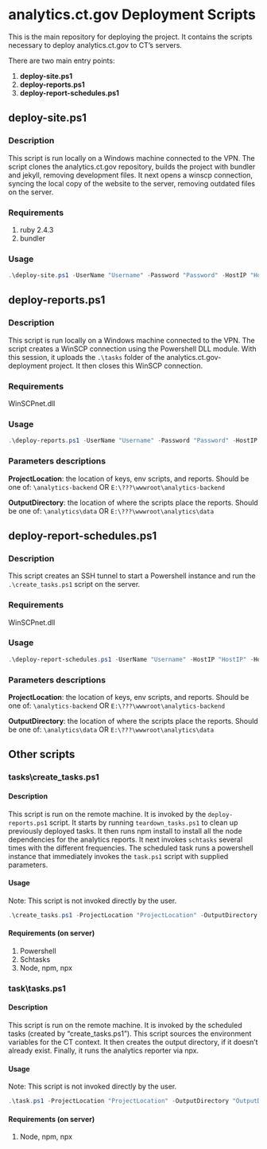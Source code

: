 # analytics.ct.gov Deployment Scripts

This is the main repository for deploying the project. It contains the scripts necessary to deploy analytics.ct.gov to CT’s servers.

There are two main entry points:
1. __deploy-site.ps1__
1. __deploy-reports.ps1__
1. __deploy-report-schedules.ps1__

## deploy-site.ps1
### Description
This script is run locally on a Windows machine connected to the VPN. The script clones the analytics.ct.gov repository, builds the project with bundler and jekyll, removing development files. It next opens a winscp connection, syncing the local copy of the website to the server, removing outdated files on the server.

### Requirements
1. ruby 2.4.3
1. bundler

### Usage
```powershell
.\deploy-site.ps1 -UserName "Username" -Password "Password" -HostIP "HostIP" -HostKey "Hostkey"
```

## deploy-reports.ps1
### Description
This script is run locally on a Windows machine connected to the VPN. The script creates a WinSCP connection using the Powershell DLL module. With this session, it uploads the `.\tasks` folder of the analytics.ct.gov-deployment project. It then closes this WinSCP connection.

### Requirements
WinSCPnet.dll

### Usage
```powershell
.\deploy-reports.ps1 -UserName "Username" -Password "Password" -HostIP "HostIP" -HostKey "Hostkey" -ProjectLocation "ProjectLocation" -OutputDirectory "OutputDirectory"
```
### Parameters descriptions 
**ProjectLocation**: the location of keys, env scripts, and reports. Should be one of:
`\analytics-backend` OR `E:\???\wwwroot\analytics-backend`

**OutputDirectory**: the location of where the scripts place the reports. Should be one of:
`\analytics\data` OR `E:\???\wwwroot\analytics\data`

## deploy-report-schedules.ps1
### Description
This script creates an SSH tunnel to start a Powershell instance and run the `.\create_tasks.ps1` script on the server.

### Requirements
WinSCPnet.dll

### Usage
```powershell
.\deploy-report-schedules.ps1 -UserName "Username" -HostIP "HostIP" -HostKey "Hostkey" -ProjectLocation "ProjectLocation" -OutputDirectory "OutputDirectory"
```
### Parameters descriptions 
**ProjectLocation**: the location of keys, env scripts, and reports. Should be one of:
`\analytics-backend` OR `E:\???\wwwroot\analytics-backend`

**OutputDirectory**: the location of where the scripts place the reports. Should be one of:
`\analytics\data` OR `E:\???\wwwroot\analytics\data`


## Other scripts

### tasks\create_tasks.ps1
#### Description
This script is run on the remote machine. It is invoked by the `deploy-reports.ps1` script. It starts by running `teardown_tasks.ps1` to clean up previously deployed tasks. It then runs npm install to install all the node dependencies for the analytics reports. It next invokes `schtasks` several times with the different frequencies. The scheduled task runs a powershell instance that immediately invokes the `task.ps1` script with supplied parameters.

#### Usage
Note: This script is not invoked directly by the user.
```powershell
.\create_tasks.ps1 -ProjectLocation "ProjectLocation" -OutputDirectory "OutputDirectory"
```

#### Requirements (on server)
1. Powershell
1. Schtasks
1. Node, npm, npx

### task\tasks.ps1
#### Description 
This script is run on the remote machine. It is invoked by the scheduled tasks (created by “create_tasks.ps1”). This script sources the environment variables for the CT context. It then creates the output directory, if it doesn’t already exist. Finally, it runs the analytics reporter via npx.

#### Usage
Note: This script is not invoked directly by the user.
```powershell
.\task.ps1 -ProjectLocation "ProjectLocation" -OutputDirectory "OutputDirectory" -Frequency "Frequency"
```

#### Requirements (on server)
1. Node, npm, npx